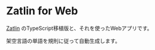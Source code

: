 # Zatlin for Web

[Zatlin](https://github.com/Ziphil/Zatlin) のTypeScript移植版と、それを使ったWebアプリです。

架空言語の単語を規則に従って自動生成します。

